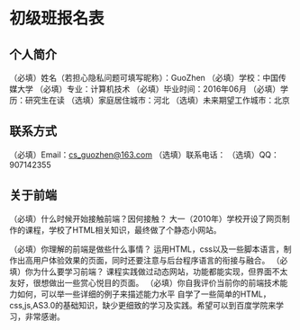 # 初级班报名表

## 个人简介

（必填）姓名（若担心隐私问题可填写昵称）：GuoZhen
（必填）学校：中国传媒大学
（必填）专业：计算机技术
（必填）毕业时间：2016年06月
（必填）学历：研究生在读
（选填）家庭居住城市：河北
（选填）未来期望工作城市：北京

## 联系方式

（必填）Email：cs_guozhen@163.com
（选填）联系电话：
（选填）QQ：907142355

## 关于前端

（必填）什么时候开始接触前端？因何接触？
大一（2010年）学校开设了网页制作的课程，学校了HTML相关知识，最终做了个静态小网站。

（必填）你理解的前端是做些什么事情？
运用HTML，css以及一些脚本语言，制作出高用户体验效果的页面，同时还要注意与后台程序语言的衔接与融合。
（必填）你为什么要学习前端？
课程实践做过动态网站，功能都能实现，但界面不太友好，很想做出一些赏心悦目的页面。
（必填）你自我评价当前你的前端技术能力如何，可以举一些详细的例子来描述能力水平
自学了一些简单的HTML，css,js,AS3.0的基础知识，缺少更细致的学习及实践。希望可以到百度学院来学习，非常感谢。

